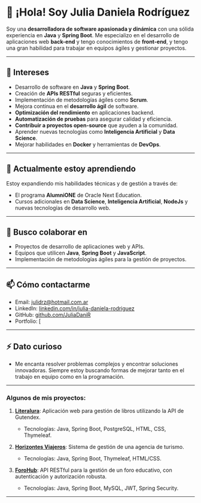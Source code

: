 # 👋 ¡Hola! Soy Julia Daniela Rodríguez

Soy una **desarrolladora de software apasionada y dinámica** con una sólida experiencia en **Java** y **Spring Boot**. 
Me especializo en el desarrollo de aplicaciones web **back-end** y tengo conocimientos de **front-end**, 
y tengo una gran habilidad para trabajar en equipos ágiles y gestionar proyectos.

---

## 👀 Intereses
- Desarrollo de software en **Java** y **Spring Boot**.
- Creación de **APIs RESTful** seguras y eficientes.
- Implementación de metodologías ágiles como **Scrum**.
- Mejora continua en el **desarrollo ágil** de software.
- **Optimización del rendimiento** en aplicaciones backend.
- **Automatización de pruebas** para asegurar calidad y eficiencia.
- **Contribuir a proyectos open-source** que ayuden a la comunidad.
- Aprender nuevas tecnologías como **Inteligencia Artificial** y **Data Science**.
- Mejorar habilidades en **Docker** y herramientas de **DevOps**.

---

## 🌱 Actualmente estoy aprendiendo
Estoy expandiendo mis habilidades técnicas y de gestión a través de:
- El programa **AlumniONE** de Oracle Next Education.
- Cursos adicionales en **Data Science**, **Inteligencia Artificial**, **NodeJs** y nuevas tecnologías de desarrollo web.

---

## 💞️ Busco colaborar en
- Proyectos de desarrollo de aplicaciones web y APIs.
- Equipos que utilicen **Java**, **Spring Boot** y **JavaScript**.
- Implementación de metodologías ágiles para la gestión de proyectos.

---

## 📫 Cómo contactarme
- Email: [julidrz@hotmail.com.ar](mailto:julidrz@hotmail.com.ar)
- LinkedIn: [linkedin.com/in/julia-daniela-rodriguez](https://www.linkedin.com/in/julia-daniela-rodriguez)
- GitHub: [github.com/JuliaDaniR](https://github.com/JuliaDaniR)
- Portfolio: [

---

## ⚡ Dato curioso
- Me encanta resolver problemas complejos y encontrar soluciones innovadoras. Siempre estoy buscando formas de mejorar tanto en el trabajo en equipo como en la programación.

---

### Algunos de mis proyectos:

1. **[Literalura](https://github.com/JuliaDaniR/literalura)**: Aplicación web para gestión de libros utilizando la API de Gutendex.  
   - Tecnologías: Java, Spring Boot, PostgreSQL, HTML, CSS, Thymeleaf.

2. **[Horizontes Viajeros](https://github.com/JuliaDaniR/horizontesViajeros)**: Sistema de gestión de una agencia de turismo.  
   - Tecnologías: Java, Spring Boot, Thymeleaf, HTML/CSS.

3. **[ForoHub](https://github.com/JuliaDaniR/foroHub)**: API RESTful para la gestión de un foro educativo, con autenticación y autorización robusta.  
   - Tecnologías: Java, Spring Boot, MySQL, JWT, Spring Security.

---

